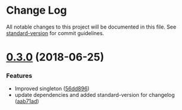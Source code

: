 # Change Log

All notable changes to this project will be documented in this file. See [standard-version](https://github.com/conventional-changelog/standard-version) for commit guidelines.

<a name="0.3.0"></a>
# [0.3.0](https://github.com/chipp972/singleton-module-registry/compare/v0.2.0...v0.3.0) (2018-06-25)


### Features

* Improved singleton ([56dd896](https://github.com/chipp972/singleton-module-registry/commit/56dd896))
* update dependencies and added standard-version for changelog ([aab71ad](https://github.com/chipp972/singleton-module-registry/commit/aab71ad))
